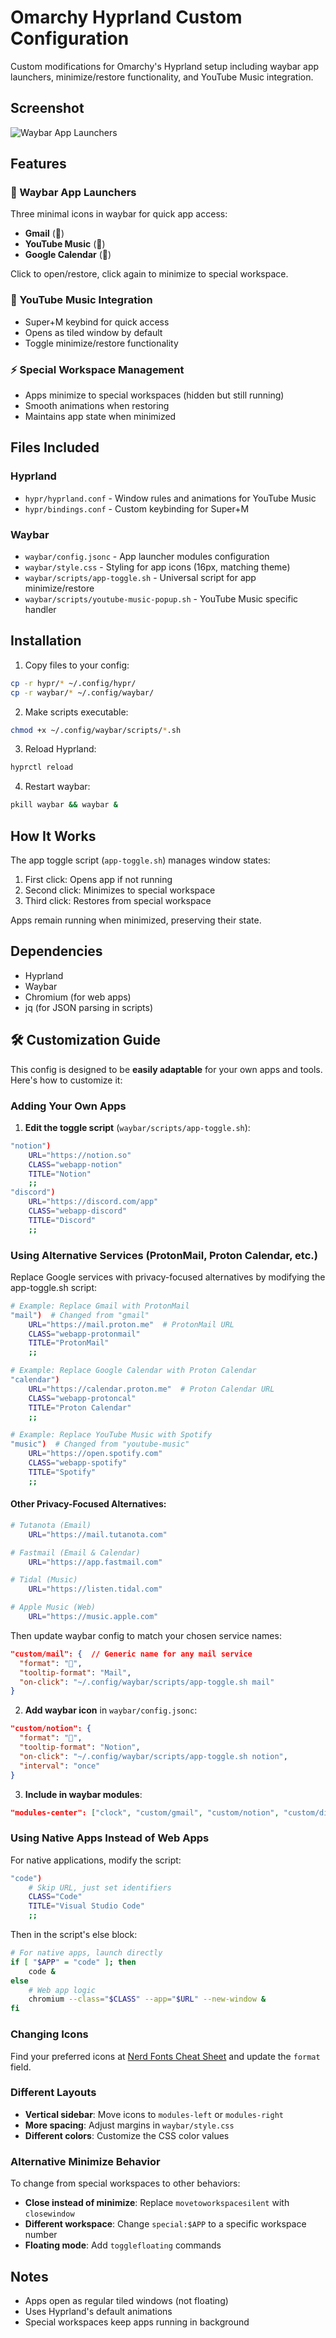 # Omarchy Hyprland Custom Configuration

Custom modifications for Omarchy's Hyprland setup including waybar app launchers, minimize/restore functionality, and YouTube Music integration.

## Screenshot

![Waybar App Launchers](screenshots/waybar.png)

## Features

### 📱 Waybar App Launchers
Three minimal icons in waybar for quick app access:
- **Gmail** (󰊫)
- **YouTube Music** (󰎆)
- **Google Calendar** (󰃭)

Click to open/restore, click again to minimize to special workspace.

### 🎵 YouTube Music Integration
- Super+M keybind for quick access
- Opens as tiled window by default
- Toggle minimize/restore functionality

### ⚡ Special Workspace Management
- Apps minimize to special workspaces (hidden but still running)
- Smooth animations when restoring
- Maintains app state when minimized

## Files Included

### Hyprland
- `hypr/hyprland.conf` - Window rules and animations for YouTube Music
- `hypr/bindings.conf` - Custom keybinding for Super+M

### Waybar
- `waybar/config.jsonc` - App launcher modules configuration
- `waybar/style.css` - Styling for app icons (16px, matching theme)
- `waybar/scripts/app-toggle.sh` - Universal script for app minimize/restore
- `waybar/scripts/youtube-music-popup.sh` - YouTube Music specific handler

## Installation

1. Copy files to your config:
```bash
cp -r hypr/* ~/.config/hypr/
cp -r waybar/* ~/.config/waybar/
```

2. Make scripts executable:
```bash
chmod +x ~/.config/waybar/scripts/*.sh
```

3. Reload Hyprland:
```bash
hyprctl reload
```

4. Restart waybar:
```bash
pkill waybar && waybar &
```

## How It Works

The app toggle script (`app-toggle.sh`) manages window states:
1. First click: Opens app if not running
2. Second click: Minimizes to special workspace
3. Third click: Restores from special workspace

Apps remain running when minimized, preserving their state.

## Dependencies

- Hyprland
- Waybar
- Chromium (for web apps)
- jq (for JSON parsing in scripts)

## 🛠️ Customization Guide

This config is designed to be **easily adaptable** for your own apps and tools. Here's how to customize it:

### Adding Your Own Apps

1. **Edit the toggle script** (`waybar/scripts/app-toggle.sh`):
```bash
"notion")
    URL="https://notion.so"
    CLASS="webapp-notion"
    TITLE="Notion"
    ;;
"discord")
    URL="https://discord.com/app"
    CLASS="webapp-discord"
    TITLE="Discord"
    ;;
```

### Using Alternative Services (ProtonMail, Proton Calendar, etc.)

Replace Google services with privacy-focused alternatives by modifying the app-toggle.sh script:

```bash
# Example: Replace Gmail with ProtonMail
"mail")  # Changed from "gmail"
    URL="https://mail.proton.me"  # ProtonMail URL
    CLASS="webapp-protonmail"
    TITLE="ProtonMail"
    ;;

# Example: Replace Google Calendar with Proton Calendar
"calendar")
    URL="https://calendar.proton.me"  # Proton Calendar URL
    CLASS="webapp-protoncal"
    TITLE="Proton Calendar"
    ;;

# Example: Replace YouTube Music with Spotify
"music")  # Changed from "youtube-music"
    URL="https://open.spotify.com"
    CLASS="webapp-spotify"
    TITLE="Spotify"
    ;;
```

#### Other Privacy-Focused Alternatives:
```bash
# Tutanota (Email)
    URL="https://mail.tutanota.com"

# Fastmail (Email & Calendar)
    URL="https://app.fastmail.com"

# Tidal (Music)
    URL="https://listen.tidal.com"

# Apple Music (Web)
    URL="https://music.apple.com"
```

Then update waybar config to match your chosen service names:
```json
"custom/mail": {  // Generic name for any mail service
  "format": "󰊫",
  "tooltip-format": "Mail",
  "on-click": "~/.config/waybar/scripts/app-toggle.sh mail"
}
```

2. **Add waybar icon** in `waybar/config.jsonc`:
```json
"custom/notion": {
  "format": "󰈚",
  "tooltip-format": "Notion",
  "on-click": "~/.config/waybar/scripts/app-toggle.sh notion",
  "interval": "once"
}
```

3. **Include in waybar modules**:
```json
"modules-center": ["clock", "custom/gmail", "custom/notion", "custom/discord"]
```

### Using Native Apps Instead of Web Apps

For native applications, modify the script:
```bash
"code")
    # Skip URL, just set identifiers
    CLASS="Code"
    TITLE="Visual Studio Code"
    ;;
```

Then in the script's else block:
```bash
# For native apps, launch directly
if [ "$APP" = "code" ]; then
    code &
else
    # Web app logic
    chromium --class="$CLASS" --app="$URL" --new-window &
fi
```

### Changing Icons

Find your preferred icons at [Nerd Fonts Cheat Sheet](https://www.nerdfonts.com/cheat-sheet) and update the `format` field.

### Different Layouts

- **Vertical sidebar**: Move icons to `modules-left` or `modules-right`
- **More spacing**: Adjust margins in `waybar/style.css`
- **Different colors**: Customize the CSS color values

### Alternative Minimize Behavior

To change from special workspaces to other behaviors:
- **Close instead of minimize**: Replace `movetoworkspacesilent` with `closewindow`
- **Different workspace**: Change `special:$APP` to a specific workspace number
- **Floating mode**: Add `togglefloating` commands

## Notes

- Apps open as regular tiled windows (not floating)
- Uses Hyprland's default animations
- Special workspaces keep apps running in background